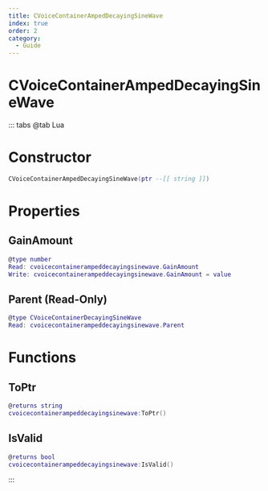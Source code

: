 ```yaml
---
title: CVoiceContainerAmpedDecayingSineWave
index: true
order: 2
category:
  - Guide
---
```


# CVoiceContainerAmpedDecayingSineWave

::: tabs
@tab Lua
# Constructor
```lua
CVoiceContainerAmpedDecayingSineWave(ptr --[[ string ]])
```
# Properties
## GainAmount 
```lua
@type number
Read: cvoicecontainerampeddecayingsinewave.GainAmount
Write: cvoicecontainerampeddecayingsinewave.GainAmount = value
```
## Parent (Read-Only)
```lua
@type CVoiceContainerDecayingSineWave
Read: cvoicecontainerampeddecayingsinewave.Parent
```
# Functions
## ToPtr
```lua
@returns string
cvoicecontainerampeddecayingsinewave:ToPtr()
```
## IsValid
```lua
@returns bool
cvoicecontainerampeddecayingsinewave:IsValid()
```

:::